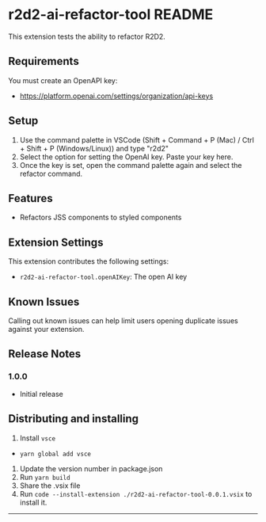 # r2d2-ai-refactor-tool README

This extension tests the ability to refactor R2D2.

## Requirements

You must create an OpenAPI key:

- https://platform.openai.com/settings/organization/api-keys

## Setup

1. Use the command palette in VSCode (Shift + Command + P (Mac) / Ctrl + Shift + P (Windows/Linux)) and type "r2d2"
1. Select the option for setting the OpenAI key. Paste your key here.
1. Once the key is set, open the command palette again and select the refactor command.

## Features

- Refactors JSS components to styled components

## Extension Settings

This extension contributes the following settings:

- `r2d2-ai-refactor-tool.openAIKey`: The open AI key

## Known Issues

Calling out known issues can help limit users opening duplicate issues against your extension.

## Release Notes

### 1.0.0

- Initial release

## Distributing and installing

1. Install `vsce`

- `yarn global add vsce`

1. Update the version number in package.json
1. Run `yarn build`
1. Share the .vsix file
1. Run `code --install-extension ./r2d2-ai-refactor-tool-0.0.1.vsix` to install it.

---
